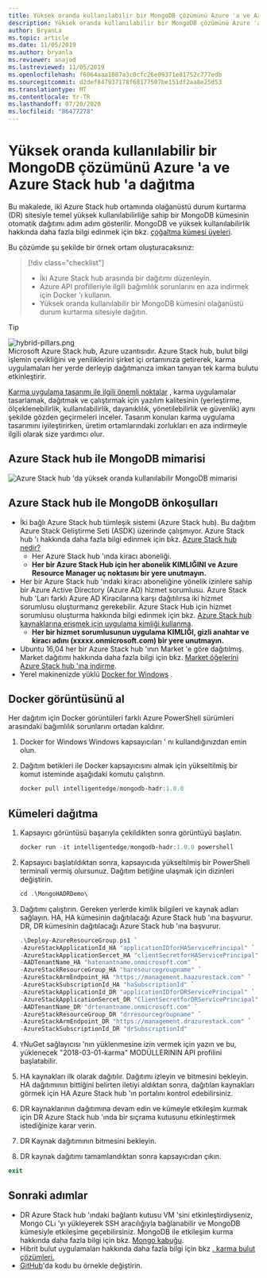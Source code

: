 ```yaml
---
title: Yüksek oranda kullanılabilir bir MongoDB çözümünü Azure 'a ve Azure Stack hub 'a dağıtma
description: Yüksek oranda kullanılabilir bir MongoDB çözümünü Azure 'a ve Azure Stack hub 'a dağıtmayı öğrenin
author: BryanLa
ms.topic: article
ms.date: 11/05/2019
ms.author: bryanla
ms.reviewer: anajod
ms.lastreviewed: 11/05/2019
ms.openlocfilehash: f6064aaa1087a3c0cfc26e09371e81752c777edb
ms.sourcegitcommit: d2def847937178f68177507be151df2aa8e25d53
ms.translationtype: MT
ms.contentlocale: tr-TR
ms.lasthandoff: 07/20/2020
ms.locfileid: "86477278"
---
```

# <a name="deploy-a-highly-available-mongodb-solution-to-azure-and-azure-stack-hub"></a>Yüksek oranda kullanılabilir bir MongoDB çözümünü Azure 'a ve Azure Stack hub 'a dağıtma

Bu makalede, iki Azure Stack hub ortamında olağanüstü durum kurtarma (DR) sitesiyle temel yüksek kullanılabilirliğe sahip bir MongoDB kümesinin otomatik dağıtımı adım adım gösterilir. MongoDB ve yüksek kullanılabilirlik hakkında daha fazla bilgi edinmek için bkz. [çoğaltma kümesi üyeleri](https://docs.mongodb.com/manual/core/replica-set-members/).

Bu çözümde şu şekilde bir örnek ortam oluşturacaksınız:

> [!div class="checklist"]
> - İki Azure Stack hub arasında bir dağıtımı düzenleyin.
> - Azure API profilleriyle ilgili bağımlılık sorunlarını en aza indirmek için Docker 'ı kullanın.
> - Yüksek oranda kullanılabilir bir MongoDB kümesini olağanüstü durum kurtarma sitesiyle dağıtın.

> [!Tip]  
> ![hybrid-pillars.png](./media/solution-deployment-guide-cross-cloud-scaling/hybrid-pillars.png)  
> Microsoft Azure Stack hub, Azure uzantısıdır. Azure Stack hub, bulut bilgi işlemin çevikliğini ve yeniliklerini şirket içi ortamınıza getirerek, karma uygulamaları her yerde derleyip dağıtmanıza imkan tanıyan tek karma bulutu etkinleştirir.  
> 
> [Karma uygulama tasarımı ile ilgili önemli noktalar](overview-app-design-considerations.md) , karma uygulamalar tasarlamak, dağıtmak ve çalıştırmak için yazılım kalitesinin (yerleştirme, ölçeklenebilirlik, kullanılabilirlik, dayanıklılık, yönetilebilirlik ve güvenlik) aynı şekilde gözden geçirmeleri inceler. Tasarım konuları karma uygulama tasarımını iyileştirirken, üretim ortamlarındaki zorlukları en aza indirmeyle ilgili olarak size yardımcı olur.

## <a name="architecture-for-mongodb-with-azure-stack-hub"></a>Azure Stack hub ile MongoDB mimarisi

![Azure Stack hub 'da yüksek oranda kullanılabilir MongoDB mimarisi](media/solution-deployment-guide-mongodb-ha/image1.png)

## <a name="prerequisites-for-mongodb-with-azure-stack-hub"></a>Azure Stack hub ile MongoDB önkoşulları

- İki bağlı Azure Stack hub tümleşik sistemi (Azure Stack hub). Bu dağıtım Azure Stack Geliştirme Seti (ASDK) üzerinde çalışmıyor. Azure Stack hub 'ı hakkında daha fazla bilgi edinmek için bkz. [Azure Stack hub nedir?](https://azure.microsoft.com/products/azure-stack/hub/)
  - Her Azure Stack hub 'ında kiracı aboneliği. 
  - **Her bir Azure Stack Hub için her abonelik KIMLIĞINI ve Azure Resource Manager uç noktasını bir yere unutmayın.**
- Her bir Azure Stack hub 'ındaki kiracı aboneliğine yönelik izinlere sahip bir Azure Active Directory (Azure AD) hizmet sorumlusu. Azure Stack hub 'Ları farklı Azure AD Kiracılarına karşı dağıtılırsa iki hizmet sorumlusu oluşturmanız gerekebilir. Azure Stack Hub için hizmet sorumlusu oluşturma hakkında bilgi edinmek için bkz. [Azure Stack hub kaynaklarına erişmek için uygulama kimliği kullanma](/azure-stack/user/azure-stack-create-service-principals).
  - **Her bir hizmet sorumlusunun uygulama KIMLIĞI, gizli anahtar ve kiracı adını (xxxxx.onmicrosoft.com) bir yere unutmayın.**
- Ubuntu 16,04 her bir Azure Stack hub 'ının Market 'e göre dağıtılmış. Market dağıtımı hakkında daha fazla bilgi için bkz. [Market öğelerini Azure Stack hub 'ına indirme](/azure-stack/operator/azure-stack-download-azure-marketplace-item).
- Yerel makinenizde yüklü [Docker for Windows](https://docs.docker.com/docker-for-windows/) .

## <a name="get-the-docker-image"></a>Docker görüntüsünü al

Her dağıtım için Docker görüntüleri farklı Azure PowerShell sürümleri arasındaki bağımlılık sorunlarını ortadan kaldırır.

1. Docker for Windows Windows kapsayıcıları ' nı kullandığınızdan emin olun.
2. Dağıtım betikleri ile Docker kapsayıcısını almak için yükseltilmiş bir komut isteminde aşağıdaki komutu çalıştırın.

    ```powershell  
    docker pull intelligentedge/mongodb-hadr:1.0.0
    ```

## <a name="deploy-the-clusters"></a>Kümeleri dağıtma

1. Kapsayıcı görüntüsü başarıyla çekildikten sonra görüntüyü başlatın.

    ```powershell  
    docker run -it intelligentedge/mongodb-hadr:1.0.0 powershell
    ```

2. Kapsayıcı başlatıldıktan sonra, kapsayıcıda yükseltilmiş bir PowerShell terminali vermiş olursunuz. Dağıtım betiğine ulaşmak için dizinleri değiştirin.

    ```powershell  
    cd .\MongoHADRDemo\
    ```

3. Dağıtımı çalıştırın. Gereken yerlerde kimlik bilgileri ve kaynak adları sağlayın. HA, HA kümesinin dağıtılacağı Azure Stack hub 'ına başvurur. DR, DR kümesinin dağıtılacağı Azure Stack hub 'ına başvurur.

    ```powershell
    .\Deploy-AzureResourceGroup.ps1 `
    -AzureStackApplicationId_HA "applicationIDforHAServicePrincipal" `
    -AzureStackApplicationSercet_HA "clientSecretforHAServicePrincipal" `
    -AADTenantName_HA "hatenantname.onmicrosoft.com" `
    -AzureStackResourceGroup_HA "haresourcegroupname" `
    -AzureStackArmEndpoint_HA "https://management.haazurestack.com" `
    -AzureStackSubscriptionId_HA "haSubscriptionId" `
    -AzureStackApplicationId_DR "applicationIDforDRServicePrincipal" `
    -AzureStackApplicationSercet_DR "ClientSecretforDRServicePrincipal" `
    -AADTenantName_DR "drtenantname.onmicrosoft.com" `
    -AzureStackResourceGroup_DR "drresourcegroupname" `
    -AzureStackArmEndpoint_DR "https://management.drazurestack.com" `
    -AzureStackSubscriptionId_DR "drSubscriptionId"
    ```

4. `Y`NuGet sağlayıcısı 'nın yüklenmesine izin vermek için yazın ve bu, yüklenecek "2018-03-01-karma" MODÜLLERININ API profilini başlatabilir.

5. HA kaynakları ilk olarak dağıtılır. Dağıtımı izleyin ve bitmesini bekleyin. HA dağıtımının bittiğini belirten iletiyi aldıktan sonra, dağıtılan kaynakları görmek için HA Azure Stack hub 'ın portalını kontrol edebilirsiniz.

6. DR kaynaklarının dağıtımına devam edin ve kümeyle etkileşim kurmak için DR Azure Stack hub 'ında bir sıçrama kutusunu etkinleştirmek istediğinize karar verin.

7. DR Kaynak dağıtımının bitmesini bekleyin.

8. DR kaynak dağıtımı tamamlandıktan sonra kapsayıcıdan çıkın.

  ```powershell
  exit
  ```

## <a name="next-steps"></a>Sonraki adımlar

- DR Azure Stack hub 'ındaki bağlantı kutusu VM 'sini etkinleştirdiyseniz, Mongo CLı 'yı yükleyerek SSH aracılığıyla bağlanabilir ve MongoDB kümesiyle etkileşime geçebilirsiniz. MongoDB ile etkileşim kurma hakkında daha fazla bilgi için bkz. [Mongo kabuğu](https://docs.mongodb.com/manual/mongo/).
- Hibrit bulut uygulamaları hakkında daha fazla bilgi için bkz [. karma bulut çözümleri.](https://aka.ms/azsdevtutorials)
- [GitHub](https://github.com/Azure-Samples/azure-intelligent-edge-patterns)'da kodu bu örnekle değiştirin.
